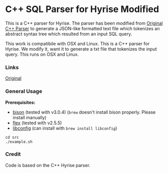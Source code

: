 C++ SQL Parser for Hyrise Modified
==================================

This is a C++ parser for Hyrise. The parser has been modified from [Original C++ Parser](https://github.com/hyrise/sql-parser) to generate a JSON-like formatted text file which tokenizes an abstract syntax tree which resulted from an input SQL query.

This work is compatibile with OSX and Linux.
This is a C++ parser for Hyrise. We modify it, want it to generate a txt file that tokenizes the input query. This runs on OSX and Linux.

### Links

[Original](https://github.com/hyrise/sql-parser)


### General Usage

**Prerequisites:**
* [bison](https://www.gnu.org/software/bison/) (tested with v3.0.4) (`brew` doesn't install bison properly. Please install manually)
* [flex](http://flex.sourceforge.net/) (tested with v2.5.5)
* [libconfig](https://github.com/hyperrealm/libconfig/tree/master/lib) (can install with `brew install libconfig`)


```
cd src
./example.sh
```

### Credit

Code is based on the C++ Hyrise parser.
